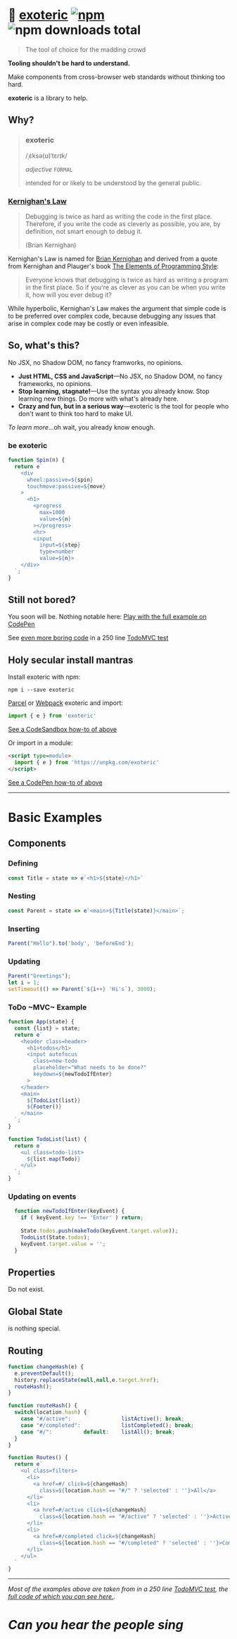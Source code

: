 # 🌿 [exoteric](https://github.com/c9fe/exoteric) [![npm](https://img.shields.io/npm/v/exoteric.svg?label=&color=0080FF)](https://github.com/c9fe/exoteric/releases/latest) ![npm downloads total](https://img.shields.io/npm/dt/dumbass)

> The tool of choice for the madding crowd

**Tooling shouldn't be hard to understand.**

Make components from cross-browser web standards without thinking too hard. 

**exoteric** is a library to help. 

## Why?

> ### exoteric
>
> /ˌɛksə(ʊ)ˈtɛrɪk/
>
> *adjective* `FORMAL`
>
> intended for or likely to be understood by the general public.

### [Kernighan's Law](https://github.com/dwmkerr/hacker-laws#kernighans-law)

> Debugging is twice as hard as writing the code in the first place. Therefore, if you write the code as cleverly as possible, you are, by definition, not smart enough to debug it.
>
> (Brian Kernighan)

Kernighan's Law is named for [Brian Kernighan](https://en.wikipedia.org/wiki/Brian_Kernighan) and derived from a quote from Kernighan and Plauger's book [The Elements of Programming Style](https://en.wikipedia.org/wiki/The_Elements_of_Programming_Style):

> Everyone knows that debugging is twice as hard as writing a program in the first place. So if you're as clever as you can be when you write it, how will you ever debug it?

While hyperbolic, Kernighan's Law makes the argument that simple code is to be preferred over complex code, because debugging any issues that arise in complex code may be costly or even infeasible.

## So, what's this?

No JSX, no Shadow DOM, no fancy framworks, no opinions.

- **Just HTML, CSS and JavaScript**—No JSX, no Shadow DOM, no fancy frameworks, no opinions. 
- **Stop learning, stagnate!**—Use the syntax you already know. Stop learning new things. Do more with what's already here.
- **Crazy and fun, but in a serious way**—exoteric is the tool for people who don't want to think too hard to make UI. 

*To learn more*...oh wait, you already know enough. 

### be exoteric

```javascript     
function Spin(n) {
  return e`  
    <div 
      wheel:passive=${spin}
      touchmove:passive=${move}
    >
      <h1>
        <progress 
          max=1000
          value=${n}
        ></progress>
        <hr>
        <input 
          input=${step}
          type=number 
          value=${n}>
    </div>
  `;
}
```

## Still not bored?

You soon will be. Nothing notable here: [Play with the full example on CodePen](https://codepen.io/dosycorp/pen/OJPQQzB?editors=1000)

See [even more boring code](https://github.com/c9fe/exoteric/blob/master/tests/rvanillatodo/src/app.js) in a 250 line [TodoMVC test](https://c9fe.github.io/exoteric/tests/rvanillatodo/)

## Holy secular install mantras

Install exoteric with npm:

```console
npm i --save exoteric
```

[Parcel](https://parceljs.org) or [Webpack](https://webpack.js.org) exoteric and import:

```js
import { e } from 'exoteric'
```

[See a CodeSandbox how-to of above](https://codesandbox.io/s/exoteric-playground-7drzg)

Or import in a module:

```html
<script type=module>
  import { e } from 'https://unpkg.com/exoteric'
</script>
```

[See a CodePen how-to of above](https://codepen.io/dosycorp/pen/OJPQQzB?editors=1000)

--------

# Basic Examples

## Components

### Defining 

```js
const Title = state => e`<h1>${state}</h1>`
```

### Nesting

```js
const Parent = state => e`<main>${Title(state)}</main>`;
```

### Inserting

```js
Parent("Hello").to('body', 'beforeEnd');
```

### Updating

```js
Parent("Greetings");
let i = 1;
setTimeout(() => Parent(`${i++} 'Hi's`), 3000);
```

### ToDo ~MVC~ Example

```js
function App(state) {
  const {list} = state;
  return e`
    <header class=header>
      <h1>todos</h1>
      <input autofocus
        class=new-todo 
        placeholder="What needs to be done?"
        keydown=${newTodoIfEnter} 
      >
    </header>
    <main>
      ${TodoList(list)}
      ${Footer()}
    </main>
  `;
}

function TodoList(list) {
  return e`
    <ul class=todo-list>
      ${list.map(Todo)}
    </ul>
  `;
}
```

### Updating on events

```js
  function newTodoIfEnter(keyEvent) {
    if ( keyEvent.key !== 'Enter' ) return;
    
    State.todos.push(makeTodo(keyEvent.target.value));
    TodoList(State.todos);
    keyEvent.target.value = '';
  }
 ```
 
## Properties

Do not exist. 

## Global State

is nothing special.

## Routing 

```js
function changeHash(e) {
  e.preventDefault();
  history.replaceState(null,null,e.target.href);
  routeHash();
}

function routeHash() {
  switch(location.hash) {
    case "#/active":                listActive(); break;
    case "#/completed":             listCompleted(); break;
    case "#/":          default:    listAll(); break;
  }
}

function Routes() {
  return e`
    <ul class=filters>
      <li>
        <a href=#/ click=${changeHash}
          class=${location.hash == "#/" ? 'selected' : ''}>All</a>
      </li>
      <li>
        <a href=#/active click=${changeHash}
          class=${location.hash == "#/active" ? 'selected' : ''}>Active</a>
      </li>
      <li>
        <a href=#/completed click=${changeHash}
          class=${location.hash == "#/completed" ? 'selected' : ''}>Completed</a>
      </li>
    </ul>
  `
}
```

-----

*Most of the examples above are taken from in a 250 line [TodoMVC test](https://c9fe.github.io/exoteric/tests/rvanillatodo/), the [full code of which you can see here.](https://github.com/c9fe/exoteric/blob/master/tests/rvanillatodo/src/app.js).*

# *Can you hear the people sing*
